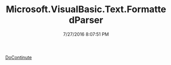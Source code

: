 ﻿---
title: Microsoft.VisualBasic.Text.FormattedParser
date: 7/27/2016 8:07:51 PM
---

[DoContinute](T-Microsoft.VisualBasic.Text.FormattedParser.DoContinute.html)
